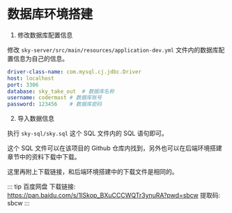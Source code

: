 # 数据库环境搭建

1. 修改数据库配置信息

修改 `sky-server/src/main/resources/application-dev.yml` 文件内的数据库配置信息为自己的信息。

```yml
driver-class-name: com.mysql.cj.jdbc.Driver
host: localhost
port: 3306
database: sky_take_out  # 数据库名称
username: codermast # 数据库账号
password: 123456    # 数据库密码
```

2. 导入数据信息

执行 `sky-sql/sky.sql` 这个 SQL 文件内的 SQL 语句即可。

这个 SQL 文件可以在该项目的 Github 仓库内找到，另外也可以在后端环境搭建章节中的资料下载中下载。

这里再附上下载链接，和后端环境搭建中的下载文件是相同的。

::: tip 百度网盘
下载链接: https://pan.baidu.com/s/1ISkop_BXuCCCWQTr3ynuRA?pwd=sbcw 提取码: sbcw 
:::
